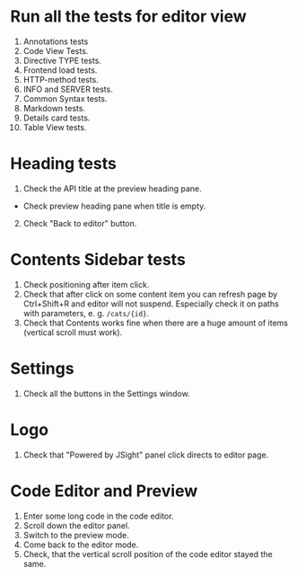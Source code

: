 # Run all the tests for editor view

1. Annotations tests
2. Code View Tests.
3. Directive TYPE tests.
4. Frontend load tests.
5. HTTP-method tests.
6. INFO and SERVER tests.
7. Common Syntax tests.
8. Markdown tests.
9. Details card tests.
10. Table View tests.

# Heading tests

1. Check the API title at the preview heading pane.
  - Check preview heading pane when title is empty.
2. Check "Back to editor" button.

# Contents Sidebar tests

1. Check positioning after item click.
2. Check that after click on some content item you can refresh page by Ctrl+Shift+R and editor will
   not suspend. Especially check it on paths with parameters, e. g. `/cats/{id}`.
3. Check that Contents works fine when there are a huge amount of items (vertical scroll must work).

# Settings

1. Check all the buttons in the Settings window.

# Logo

1. Check that "Powered by JSight" panel click directs to editor page.

# Code Editor and Preview

1. Enter some long code in the code editor.
2. Scroll down the editor panel.
3. Switch to the preview mode.
4. Come back to the editor mode.
5. Check, that the vertical scroll position of the code editor stayed the same.